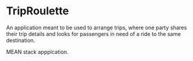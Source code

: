 TripRoulette
=========

An application meant to be used to arrange trips, where one party shares their trip details and looks for passengers in need of a ride to the same destination.

MEAN stack appplcation.
